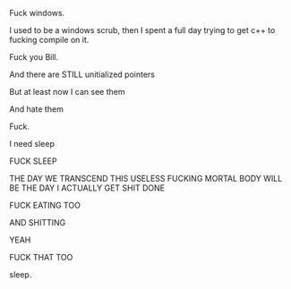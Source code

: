 Fuck windows.

I used to be a windows scrub, then I spent a full day trying to get c++ to fucking compile on it.

Fuck you Bill.

And there are STILL unitialized pointers

But at least now I can see them

And hate them

Fuck.

I need sleep

FUCK SLEEP

THE DAY WE TRANSCEND THIS USELESS FUCKING MORTAL BODY WILL BE THE DAY I ACTUALLY GET SHIT DONE

FUCK EATING TOO

AND SHITTING

YEAH

FUCK THAT TOO

sleep.
